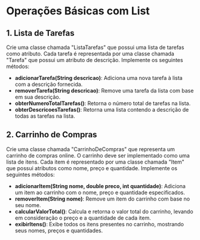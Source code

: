# Operações Básicas com List

## 1. Lista de Tarefas

Crie uma classe chamada "ListaTarefas" que possui uma lista de tarefas como atributo. Cada tarefa é representada por uma classe chamada "Tarefa" que possui um atributo de descrição. Implemente os seguintes métodos:

- **adicionarTarefa(String descricao)**: Adiciona uma nova tarefa à lista com a descrição fornecida.
- **removerTarefa(String descricao)**: Remove uma tarefa da lista com base em sua descrição.
- **obterNumeroTotalTarefas()**: Retorna o número total de tarefas na lista.
- **obterDescricoesTarefas()**: Retorna uma lista contendo a descrição de todas as tarefas na lista.

## 2. Carrinho de Compras

Crie uma classe chamada "CarrinhoDeCompras" que representa um carrinho de compras online. O carrinho deve ser implementado como uma lista de itens. Cada item é representado por uma classe chamada "Item" que possui atributos como nome, preço e quantidade. Implemente os seguintes métodos:

- **adicionarItem(String nome, double preco, int quantidade)**: Adiciona um item ao carrinho com o nome, preço e quantidade especificados.
- **removerItem(String nome)**: Remove um item do carrinho com base no seu nome.
- **calcularValorTotal()**: Calcula e retorna o valor total do carrinho, levando em consideração o preço e a quantidade de cada item.
- **exibirItens()**: Exibe todos os itens presentes no carrinho, mostrando seus nomes, preços e quantidades.
